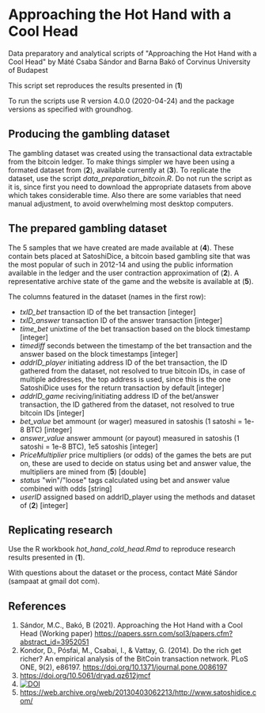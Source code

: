 # Approaching the Hot Hand with a Cool Head
Data preparatory and analytical scripts of "Approaching the Hot Hand with a Cool Head" by Máté Csaba Sándor and Barna Bakó of Corvinus University of Budapest

This script set reproduces the results presented in (**1**)

To run the scripts use R version 4.0.0 (2020-04-24) and the package versions as specified with groundhog.

## Producing the gambling dataset

The gambling dataset was created using the transactional data extractable from the bitcoin ledger. To make things simpler we have been using a formated dataset from (**2**), available currently at (**3**). To replicate the dataset, use the script *data_preparation_bitcoin.R*. Do not run the script as it is, since first you need to download the appropriate datasets from above which takes considerable time. Also there are some variables that need manual adjustment, to avoid overwhelming most desktop computers.

## The prepared gambling dataset

The 5 samples that we have created are made available at (**4**). These contain bets placed at SatoshiDice, a bitcoin based gambling site that was the most popular of such in 2012-14 and using the public information available in the ledger and the user contraction approximation of (**2**). A representative archive state of the game and the website is available at (**5**).

The columns featured in the dataset (names in the first row):

  * *txID_bet*  transaction ID of the bet transaction [integer]
  * *txID_answer* transaction ID of the answer transaction [integer]
  * *time_bet* unixtime of the bet transaction based on the block timestamp [integer]
  * *timediff* seconds between the timestamp of the bet transaction and the answer based on the block timestamps [integer]
  * *addrID_player* initiating address ID of the bet transaction, the ID gathered from the dataset, not resolved to true bitcoin IDs, in case of multiple addresses, the top address is used, since this is the one SatoshiDice uses for the return transaction by default [integer]
  * *addrID_game* reciving/initiating address ID of the bet/answer transaction, the ID gathered from the dataset, not resolved to true bitcoin IDs [integer]
  * *bet_value* bet ammount (or wager) measured in satoshis (1 satoshi = 1e-8 BTC) [integer]
  * *answer_value* answer ammount (or payout) measured in satoshis (1 satoshi = 1e-8 BTC), 1e5 satoshis [integer]
  * *PriceMultiplier* price multipliers (or odds) of the games the bets are put on, these are used to decide on status using bet and answer value, the multipliers are mined from (**5**) [double]
  * *status*  "win"/"loose" tags calculated using bet and answer value combined with odds [string]
  * *userID*  assigned based on addrID_player using the methods and dataset of (**2**) [integer]

## Replicating research

Use the R workbook *hot_hand_cold_head.Rmd* to reproduce research results presented in (**1**).

With questions about the dataset or the process, contact Máté Sándor (sampaat at gmail dot com).

## References

  1. Sándor, M.C., Bakó, B (2021). Approaching the Hot Hand with a Cool Head (Working paper) https://papers.ssrn.com/sol3/papers.cfm?abstract_id=3952051
  2. Kondor, D., Pósfai, M., Csabai, I., & Vattay, G. (2014). Do the rich get richer? An empirical analysis of the BitCoin transaction network. PLoS ONE, 9(2), e86197. https://doi.org/10.1371/journal.pone.0086197
  3. https://doi.org/10.5061/dryad.qz612jmcf
  4. [![DOI](https://zenodo.org/badge/DOI/10.5281/zenodo.5600259.svg)](https://doi.org/10.5281/zenodo.5600259)
  5. https://web.archive.org/web/20130403062213/http://www.satoshidice.com/
  


